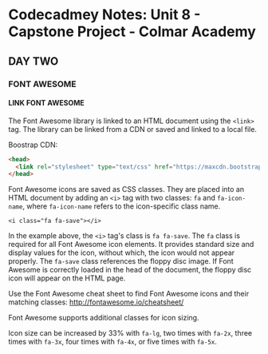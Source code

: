 # Codecadmey Notes: Unit 8 - Capstone Project - Colmar Academy

## DAY TWO
### FONT AWESOME

#### LINK FONT AWESOME

The Font Awesome library is linked to an HTML document using the `<link>` tag. The library can be linked from a CDN or saved and linked to a local file.

Boostrap CDN:
```html
<head>
  <link rel="stylesheet" type="text/css" href="https://maxcdn.bootstrapcdn.com/font-awesome/4.7.0/css/font-awesome.css">
</head>
```

Font Awesome icons are saved as CSS classes. They are placed into an HTML document by adding an `<i>` tag with two classes: `fa` and `fa-icon-name`, where `fa-icon-name` refers to the icon-specific class name.

`<i class="fa fa-save"></i>`

In the example above, the `<i>` tag's class is `fa fa-save`. The `fa` class is required for all Font Awesome icon elements. It provides standard size and display values for the icon, without which, the icon would not appear properly. The `fa-save` class references the floppy disc image. If Font Awesome is correctly loaded in the head of the document, the floppy disc icon will appear on the HTML page.

Use the Font Awesome cheat sheet to find Font Awesome icons and their matching classes: http://fontawesome.io/cheatsheet/

Font Awesome supports additional classes for icon sizing.

Icon size can be increased by 33% with `fa-lg`, two times with `fa-2x`, three times with `fa-3x`, four times with `fa-4x`, or five times with `fa-5x`.

